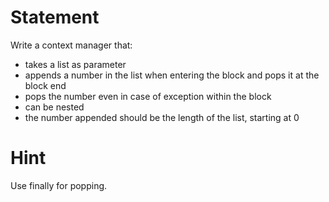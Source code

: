 # Statement
Write a context manager that:
- takes a list as parameter
- appends a number in the list when entering the block and pops it at the
  block end
- pops the number even in case of exception within the block
- can be nested
- the number appended should be the length of the list, starting at 0

# Hint
Use finally for popping.
